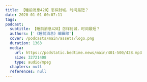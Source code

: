 ```yaml
---
title: 【睡前消息428】怎样封城，时间最短？
date: 2020-01-01 00:07:11
tags:
podcast:
  subtitle: 【睡前消息428】怎样封城，时间最短？
  authors: ['《睡前消息》编辑部']
  cover: /podcasts/main/assets/logo.png
  duration: 1363
  media:
    url: https://podstatic.bedtime.news/main/401-500/428.mp3
    size: 32721408
    type: audio/mpeg
  chapters: null
  references: null
---
```

